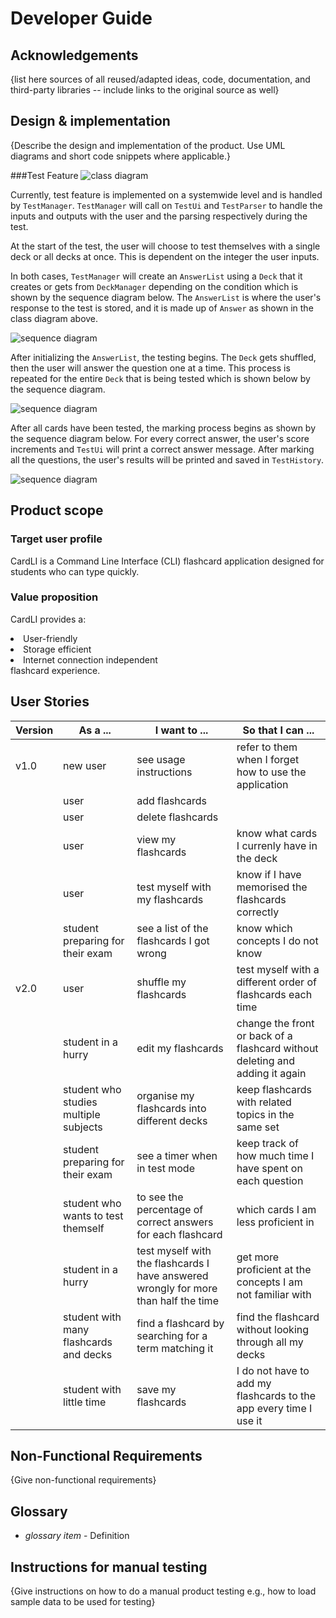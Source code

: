 # Developer Guide

## Acknowledgements

{list here sources of all reused/adapted ideas, code, documentation, and third-party libraries -- include links to the
original source as well}

## Design & implementation

{Describe the design and implementation of the product. Use UML diagrams and short code snippets where applicable.}

###Test Feature
![class diagram](../docs/assets/testClassDiagram.png)

Currently, test feature is implemented on a systemwide level and is handled by `TestManager`.
`TestManager` will call on `TestUi` and `TestParser` to handle the inputs and outputs with the user
and the parsing respectively during the test.

At the start of the test, the user will choose to test themselves with a single deck or all decks at once.
This is dependent on the integer the user inputs.

In both cases, `TestManager` will create an `AnswerList` using a `Deck` that it creates or gets from
`DeckManager` depending on the condition which is shown by the sequence diagram below. The `AnswerList`
is where the user's response to the test is stored, and it is made up of `Answer` as shown in the class
diagram above.

![sequence diagram](../docs/assets/getTestDeckSequenceDiagram.png)

After initializing the `AnswerList`, the testing begins. The `Deck` gets shuffled, then
the user will answer the question one at a time. This process is repeated for the entire `Deck` that
is being tested which is shown below by the sequence diagram.

![sequence diagram](../docs/assets/testAllCardsShuffledSequenceDiagram.png)

After all cards have been tested, the marking process begins as shown by the sequence diagram below.
For every correct answer, the user's score increments and `TestUi` will print a correct answer message.
After marking all the questions, the user's results will be printed and saved in `TestHistory`.

![sequence diagram](../docs/assets/markTestSequenceDiagram.png)
## Product scope

### Target user profile

CardLI is a Command Line Interface (CLI) flashcard application designed for students who can type quickly.

### Value proposition

CardLI provides a:
<li> User-friendly </li>
<li> Storage efficient</li>
<li> Internet connection independent</li>
flashcard experience.

## User Stories

|Version| As a ... | I want to ... | So that I can ...|
|--------|----------|---------------|------------------|
|v1.0|new user|see usage instructions|refer to them when I forget how to use the application|
| |user| add flashcards|
| |user| delete flashcards|
| |user| view my flashcards|know what cards I currenly have in the deck|
| |user| test myself with my flashcards|know if I have memorised the flashcards correctly|
| |student preparing for their exam|see a list of the flashcards I got wrong|know which concepts I do not know|
|v2.0|user|shuffle my flashcards|test myself with a different order of flashcards each time|
| |student in a hurry|edit my flashcards|change the front or back of a flashcard without deleting and adding it again
| |student who studies multiple subjects|organise my flashcards into different decks|keep flashcards with related topics in the same set|
| |student preparing for their exam|see a timer when in test mode|keep track of how much time I have spent on each question
| |student who wants to test themself|to see the percentage of correct answers for each flashcard|which cards I am less proficient in
| |student in a hurry|test myself with the flashcards I have answered wrongly for more than half the time|get more proficient at the concepts I am not familiar with
| |student with many flashcards and decks|find a flashcard by searching for a term matching it|find the flashcard without looking through all my decks
| |student with little time|save my flashcards|I do not have to add my flashcards to the app every time I use it

## Non-Functional Requirements

{Give non-functional requirements}

## Glossary

* *glossary item* - Definition

## Instructions for manual testing

{Give instructions on how to do a manual product testing e.g., how to load sample data to be used for testing}

